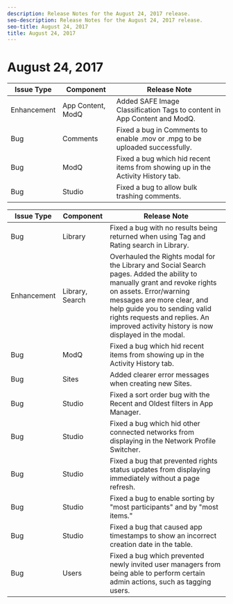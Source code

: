 ```yaml
---
description: Release Notes for the August 24, 2017 release.
seo-description: Release Notes for the August 24, 2017 release.
seo-title: August 24, 2017
title: August 24, 2017
---
```


# August 24, 2017

<table id="table_nyy_ryv_v1b"> 
 <title>Production Release</title> 
 <tgroup cols="3"> 
  <colspec colnum="1" colname="col1" /> 
  <colspec colnum="2" colname="col2" /> 
  <colspec colnum="3" colname="col3" /> 
  <thead> 
   <tr> 
    <th class="entry"><b>Issue Type</b></th> 
    <th class="entry"><b>Component</b></th> 
    <th class="entry"><b>Release Note</b></th> 
   </tr> 
  </thead> 
  <tbody> 
   <tr> 
    <td>Enhancement</td> 
    <td>App Content, ModQ</td> 
    <td>Added SAFE Image Classification Tags to content in App Content and ModQ.</td> 
   </tr>
   <tr> 
    <td>Bug</td> 
    <td>Comments</td> 
    <td>Fixed a bug in Comments to enable .mov or .mpg to be uploaded successfully. </td> 
   </tr> 
   <tr> 
    <td>Bug</td> 
    <td>ModQ</td> 
    <td>Fixed a bug which hid recent items from showing up in the Activity History tab.</td> 
   </tr> 
   <tr> 
    <td>Bug</td> 
    <td>Studio</td> 
    <td>Fixed a bug to allow bulk trashing comments.</td> 
   </tr> 
  </tbody> 
 </tgroup> 
</table>

<table id="table_sgz_1d5_z1b"> 
 <title>UAT Release</title> 
 <tgroup cols="3"> 
  <colspec colnum="1" colname="col1" /> 
  <colspec colnum="2" colname="col2" /> 
  <colspec colnum="3" colname="col3" /> 
  <thead> 
   <tr> 
    <th class="entry"><b>Issue Type</b></th> 
    <th class="entry"><b>Component</b></th> 
    <th class="entry"><b>Release Note</b></th> 
   </tr> 
  </thead> 
  <tbody> 
   <tr> 
    <td>Bug</td> 
    <td>Library</td> 
    <td>Fixed a bug with no results being returned when using Tag and Rating search in Library.</td> 
   </tr> 
   <tr> 
    <td>Enhancement</td> 
    <td>Library, Search</td> 
    <td>Overhauled the Rights modal for the Library and Social Search pages. Added the ability to manually grant and revoke rights on assets. Error/warning messages are more clear, and help guide you to sending valid rights requests and replies. An improved activity history is now displayed in the modal.</td> 
   </tr> 
   <tr> 
    <td>Bug</td> 
    <td>ModQ</td> 
    <td>Fixed a bug which hid recent items from showing up in the Activity History tab.</td> 
   </tr> 
   <tr> 
    <td>Bug</td> 
    <td>Sites</td> 
    <td>Added clearer error messages when creating new Sites.</td> 
   </tr> 
   <tr> 
    <td>Bug</td> 
    <td>Studio</td> 
    <td>Fixed a sort order bug with the Recent and Oldest filters in App Manager.</td> 
   </tr> 
   <tr> 
    <td>Bug</td> 
    <td>Studio</td> 
    <td>Fixed a bug which hid other connected networks from displaying in the Network Profile Switcher.</td> 
   </tr> 
   <tr> 
    <td>Bug</td> 
    <td>Studio</td> 
    <td>Fixed a bug that prevented rights status updates from displaying immediately without a page refresh.</td> 
   </tr> 
   <tr> 
    <td>Bug</td> 
    <td>Studio</td> 
    <td>Fixed a bug to enable sorting by "most participants" and by "most items."</td> 
   </tr> 
   <tr> 
    <td>Bug</td> 
    <td>Studio</td> 
    <td>Fixed a bug that caused app timestamps to show an incorrect creation date in the table.</td> 
   </tr> 
   <tr> 
    <td>Bug</td> 
    <td>Users</td> 
    <td>Fixed a bug which prevented newly invited user managers from being able to perform certain admin actions, such as tagging users.</td> 
   </tr> 
  </tbody> 
 </tgroup> 
</table>

